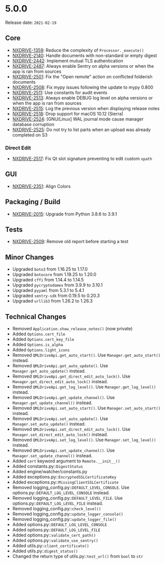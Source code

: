 # 5.0.0

Release date: `2021-02-19`

## Core

- [NXDRIVE-1359](https://hyland.atlassian.net/browse/NXDRIVE-1359): Reduce the complexity of `Processor._execute()`
- [NXDRIVE-2140](https://hyland.atlassian.net/browse/NXDRIVE-2140): Handle documents with non-standard or empty digest
- [NXDRIVE-2442](https://hyland.atlassian.net/browse/NXDRIVE-2442): Implement mutual TLS authentication
- [NXDRIVE-2487](https://hyland.atlassian.net/browse/NXDRIVE-2487): Always enable Sentry on alpha versions or when the app is ran from sources
- [NXDRIVE-2501](https://hyland.atlassian.net/browse/NXDRIVE-2501): Fix the "Open remote" action on conflicted folderish documents
- [NXDRIVE-2508](https://hyland.atlassian.net/browse/NXDRIVE-2508): Fix mypy issues following the update to mypy 0.800
- [NXDRIVE-2511](https://hyland.atlassian.net/browse/NXDRIVE-2511): Use constants for audit events
- [NXDRIVE-2513](https://hyland.atlassian.net/browse/NXDRIVE-2513): Always enable DEBUG log level on alpha versions or when the app is ran from sources
- [NXDRIVE-2515](https://hyland.atlassian.net/browse/NXDRIVE-2515): Log the previous version when displaying release notes
- [NXDRIVE-2518](https://hyland.atlassian.net/browse/NXDRIVE-2518): Drop support for macOS 10.12 (Sierra)
- [NXDRIVE-2524](https://hyland.atlassian.net/browse/NXDRIVE-2524): [GNU/Linux] WAL journal mode cause manager database corruption
- [NXDRIVE-2525](https://hyland.atlassian.net/browse/NXDRIVE-2525): Do not try to list parts when an upload was already completed on S3

### Direct Edit

- [NXDRIVE-2517](https://hyland.atlassian.net/browse/NXDRIVE-2517): Fix Qt slot signature preventing to edit custom `xpath`

## GUI

- [NXDRIVE-2351](https://hyland.atlassian.net/browse/NXDRIVE-2351): Align Colors

## Packaging / Build

- [NXDRIVE-2015](https://hyland.atlassian.net/browse/NXDRIVE-2015): Upgrade from Python 3.8.6 to 3.9.1

## Tests

- [NXDRIVE-2509](https://hyland.atlassian.net/browse/NXDRIVE-2509): Remove old report before starting a test

## Minor Changes

- Upgraded `boto3` from 1.16.25 to 1.17.0
- Upgraded `botocore` from 1.19.25 to 1.20.0
- Upgraded `cffi` from 1.14.4 to 1.14.5
- Upgraded `pycryptodomex` from 3.9.9 to 3.10.1
- Upgraded `pyyaml` from 5.3.1 to 5.4.1
- Upgraded `sentry-sdk` from 0.19.5 to 0.20.3
- Upgraded `urllib3` from 1.26.2 to 1.26.3

## Technical Changes

- Removed `Application.show_release_notes()` (now private)
- Added `Options.cert_file`
- Added `Options.cert_key_file`
- Added `Options.is_alpha`
- Added `Options.light_icons`
- Removed `QMLDriveApi.get_auto_start()`. Use `Manager.get_auto_start()` instead.
- Removed `QMLDriveApi.get_auto_update()`. Use `Manager.get_auto_update()` instead.
- Removed `QMLDriveApi.get_direct_edit_auto_lock()`. Use `Manager.get_direct_edit_auto_lock()` instead.
- Removed `QMLDriveApi.get_log_level()`. Use `Manager.get_log_level()` instead.
- Removed `QMLDriveApi.get_update_channel()`. Use `Manager.get_update_channel()` instead.
- Removed `QMLDriveApi.set_auto_start()`. Use `Manager.set_auto_start()` instead.
- Removed `QMLDriveApi.set_auto_update()`. Use `Manager.set_auto_update()` instead.
- Removed `QMLDriveApi.set_direct_edit_auto_lock()`. Use `Manager.set_direct_edit_auto_lock()` instead.
- Removed `QMLDriveApi.set_log_level()`. Use `Manager.set_log_level()` instead.
- Removed `QMLDriveApi.set_update_channel()`. Use `Manager.set_update_channel()` instead.
- Added `cert` keyword argument to `Remote.__init__()`
- Added constants.py::`DigestStatus`
- Added engine/watcher/constants.py
- Added exceptions.py::`EncryptedSSLCertificateKey`
- Added exceptions.py::`MissingClientSSLCertificate`
- Removed logging_config.py::`DEFAULT_LEVEL_CONSOLE`. Use options.py::`DEFAULT_LOG_LEVEL_CONSOLE` instead.
- Removed logging_config.py::`DEFAULT_LEVEL_FILE`. Use options.py::`DEFAULT_LOG_LEVEL_FILE` instead.
- Removed logging_config.py::`check_level()`
- Removed logging_config.py::`update_logger_console()`
- Removed logging_config.py::`update_logger_file()`
- Added options.py::`DEFAULT_LOG_LEVEL_CONSOLE`
- Added options.py::`DEFAULT_LOG_LEVEL_FILE`
- Added options.py::`validate_cert_path()`
- Added options.py::`validate_use_sentry()`
- Added utils.py::`client_certificate()`
- Added utils.py::`digest_status()`
- Changed the return type of utils.py::`test_url()` from `bool` to `str`
